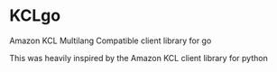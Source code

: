 KCLgo
=====

Amazon KCL Multilang Compatible client library for go

This was heavily inspired by the Amazon KCL client library for python
